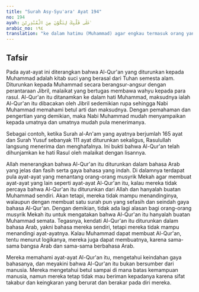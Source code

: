 ```yaml
---
title: "Surah Asy-Syu'ara' Ayat 194"
no: 194
ayah: عَلٰى قَلْبِكَ لِتَكُوْنَ مِنَ الْمُنْذِرِيْنَ ۙ  
arabic_no: ١٩٤
translation: "ke dalam hatimu (Muhammad) agar engkau termasuk orang yang memberi peringatan,"
---
```


## Tafsir

Pada ayat-ayat ini diterangkan bahwa Al-Qur'an yang diturunkan kepada Muhammad adalah kitab suci yang berasal dari Tuhan semesta alam. Diturunkan kepada Muhammad secara berangsur-angsur dengan perantaraan Jibril, malaikat yang bertugas membawa wahyu kepada para rasul. Al-Qur'an itu ditanamkan ke dalam hati Muhammad, maksudnya ialah Al-Qur'an itu dibacakan oleh Jibril sedemikian rupa sehingga Nabi Muhammad memahami betul arti dan maksudnya. Dengan pemahaman dan pengertian yang demikian, maka Nabi Muhammad mudah menyampaikan kepada umatnya dan umatnya mudah pula menerimanya.

Sebagai contoh, ketika Surah al-An'am yang ayatnya berjumlah 165 ayat dan Surah Yusuf sebanyak 111 ayat diturunkan sekaligus, Rasulullah langsung menerima dan menghafalnya. Ini bukti bahwa Al-Qur'an telah dihunjamkan ke hati Rasul oleh malaikat dengan lisannya.

Allah menerangkan bahwa Al-Qur'an itu diturunkan dalam bahasa Arab yang jelas dan fasih serta gaya bahasa yang indah. Di dalamnya terdapat pula ayat-ayat yang menantang orang-orang musyrik Mekah agar membuat ayat-ayat yang lain seperti ayat-ayat Al-Qur'an itu, kalau mereka tidak percaya bahwa Al-Qur'an itu diturunkan dari Allah dan hanyalah buatan Muhammad sendiri. Akan tetapi, mereka tidak mampu menandinginya, walaupun dengan membuat satu surah pun yang sefasih dan seindah gaya bahasa Al-Qur'an. Dengan demikian, tidak ada lagi alasan bagi orang-orang musyrik Mekah itu untuk mengatakan bahwa Al-Qur'an itu hanyalah buatan Muhammad semata. Tegasnya, kendati Al-Qur'an itu diturunkan dalam bahasa Arab, yakni bahasa mereka sendiri, tetapi mereka tidak mampu menandingi ayat-ayatnya. Kalau Muhammad dapat membuat Al-Qur'an, tentu menurut logikanya, mereka juga dapat membuatnya, karena sama-sama bangsa Arab dan sama-sama berbahasa Arab. 

Mereka memahami ayat-ayat Al-Qur'an itu, mengetahui keindahan gaya bahasanya, dan meyakini bahwa Al-Qur'an itu bukan bersumber dari manusia. Mereka mengetahui betul sampai di mana batas kemampuan manusia, namun mereka tetap tidak mau beriman kepadanya karena sifat takabur dan keingkaran yang berurat dan berakar pada diri mereka.